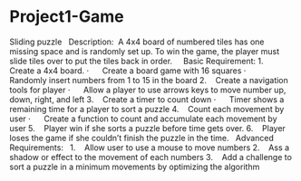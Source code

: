 # Project1-Game
Sliding puzzle
 
Description: 
A 4x4 board of numbered tiles has one missing space and is randomly set up. To win the game, the player must slide tiles over to put the tiles back in order.
 
 
Basic Requirement:
1.    Create a 4x4 board.
·      Create a board game with 16 squares 
·      Randomly insert numbers from 1 to 15 in the board 
2.    Create a navigation tools for player
·      Allow a player to use arrows keys to move number up, down, right, and left
3.    Create a timer to count down
·      Timer shows a remaining time for a player to sort a puzzle
4.    Count each movement by user
·      Create a function to count and accumulate each movement by user
5.    Player win if she sorts a puzzle before time gets over.
6.    Player loses the game if she couldn’t finish the puzzle in the time. 
 
Advanced Requirements:
 
1.    Allow user to use a mouse to move numbers
2.    Ass a shadow or effect to the movement of each numbers
3.    Add a challenge to sort a puzzle in a minimum movements by optimizing the algorithm
 
